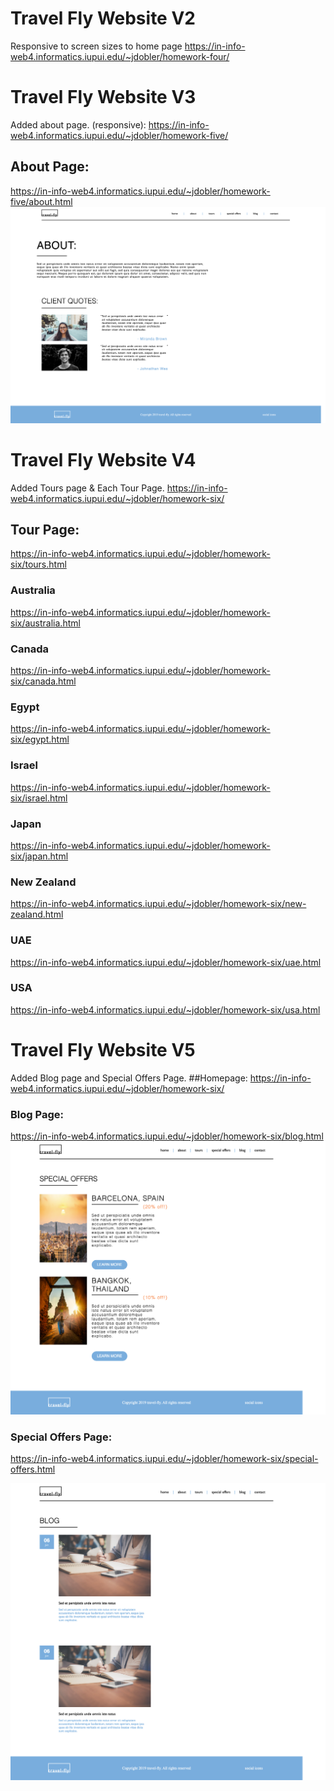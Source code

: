 # Travel Fly Website V2
Responsive to screen sizes to home page
https://in-info-web4.informatics.iupui.edu/~jdobler/homework-four/


# Travel Fly Website V3
Added about page. (responsive):
https://in-info-web4.informatics.iupui.edu/~jdobler/homework-five/
## About Page:
https://in-info-web4.informatics.iupui.edu/~jdobler/homework-five/about.html
![Travel Fly About Page preview](/images/screenshot.png "Travel Fly")

# Travel Fly Website V4
Added Tours page & Each Tour Page.
https://in-info-web4.informatics.iupui.edu/~jdobler/homework-six/
## Tour Page: 
https://in-info-web4.informatics.iupui.edu/~jdobler/homework-six/tours.html
### Australia
https://in-info-web4.informatics.iupui.edu/~jdobler/homework-six/australia.html
### Canada
https://in-info-web4.informatics.iupui.edu/~jdobler/homework-six/canada.html
### Egypt
https://in-info-web4.informatics.iupui.edu/~jdobler/homework-six/egypt.html
### Israel
https://in-info-web4.informatics.iupui.edu/~jdobler/homework-six/israel.html
### Japan
https://in-info-web4.informatics.iupui.edu/~jdobler/homework-six/japan.html
### New Zealand
https://in-info-web4.informatics.iupui.edu/~jdobler/homework-six/new-zealand.html
### UAE
https://in-info-web4.informatics.iupui.edu/~jdobler/homework-six/uae.html
### USA
https://in-info-web4.informatics.iupui.edu/~jdobler/homework-six/usa.html


# Travel Fly Website V5
Added Blog page and Special Offers Page.
##Homepage:
https://in-info-web4.informatics.iupui.edu/~jdobler/homework-six/

### Blog Page:
https://in-info-web4.informatics.iupui.edu/~jdobler/homework-six/blog.html
![Travel Fly Special Offers preview](/images/screenshot-special-offers.png "Travel Fly")

### Special Offers Page:
https://in-info-web4.informatics.iupui.edu/~jdobler/homework-six/special-offers.html

![Travel Fly Blog Page preview](/images/screenshot-blog.png "Travel Fly")


